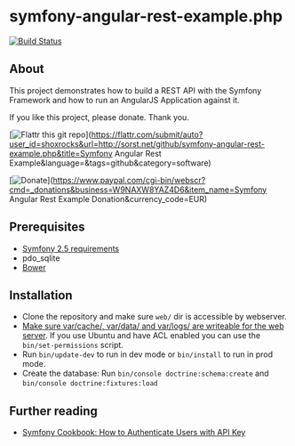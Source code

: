 symfony-angular-rest-example.php
================================

[![Build Status](https://travis-ci.org/philipsorst/symfony-angular-rest-example.php.svg?branch=master)](https://travis-ci.org/philipsorst/symfony-angular-rest-example.php)

About
-----

This project demonstrates how to build a REST API with the Symfony Framework and how to run an AngularJS Application against it.

If you like this project, please donate. Thank you.

[![Flattr this git repo](http://api.flattr.com/button/flattr-badge-large.png)](https://flattr.com/submit/auto?user_id=shoxrocks&url=http://sorst.net/github/symfony-angular-rest-example.php&title=Symfony Angular Rest Example&language=&tags=github&category=software)

[![Donate](http://www.paypalobjects.com/en_US/i/btn/btn_donate_SM.gif)](https://www.paypal.com/cgi-bin/webscr?cmd=_donations&business=W9NAXW8YAZ4D6&item_name=Symfony Angular Rest Example Donation&currency_code=EUR)

Prerequisites
-------------

* [Symfony 2.5 requirements](http://symfony.com/doc/current/reference/requirements.html)
* pdo_sqlite
* [Bower](http://bower.io)

Installation
------------

* Clone the repository and make sure ```web/``` dir is accessible by webserver.
* [Make sure var/cache/, var/data/ and var/logs/ are writeable for the web server](http://symfony.com/doc/current/book/installation.html#checking-symfony-application-configuration-and-setup). If you use Ubuntu and have ACL enabled you can use the ```bin/set-permissions``` script.
* Run ```bin/update-dev``` to run in dev mode or ```bin/install``` to run in prod mode.
* Create the database: Run ```bin/console doctrine:schema:create``` and ```bin/console doctrine:fixtures:load```

Further reading
---------------

* [Symfony Cookbook: How to Authenticate Users with API Key](http://symfony.com/doc/current/cookbook/security/api_key_authentication.html)